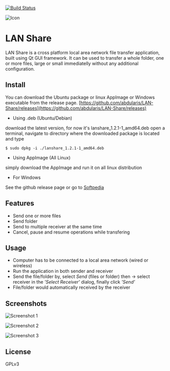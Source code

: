 [![Build Status](https://travis-ci.org/abdularis/LAN-Share.svg?branch=master)](https://travis-ci.org/abdularis/LAN-Share)

![Icon](src/img/icon.png)

# LAN Share
LAN Share is a cross platform local area network file transfer application, built using Qt GUI framework. It can be used to transfer a whole folder, one or more files, large or small immediatelly without any additional configuration.

## Install
You can download the Ubuntu package or linux AppImage or Windows executable from the release page.
[https://github.com/abdularis/LAN-Share/releases](https://github.com/abdularis/LAN-Share/releases)

* Using .deb (Ubuntu/Debian)

download the latest version, for now it's lanshare_1.2.1-1_amd64.deb open a terminal, navigate to directory where the downloaded package is located and type

```
$ sudo dpkg -i ./lanshare_1.2.1-1_amd64.deb
```

* Using AppImage (All Linux)

simply download the AppImage and run it on all linux distribution

* For Windows

See the github release page or go to [Softpedia](https://www.softpedia.com/get/Internet/File-Sharing/LAN-Share.shtml)

## Features
* Send one or more files
* Send folder
* Send to multiple receiver at the same time
* Cancel, pause and resume operations while transfering

## Usage
* Computer has to be connected to a local area network (wired or wireless)
* Run the application in both sender and receiver
* Send the file/folder by, select *Send* (files or folder) then -> select receiver in the *'Select Receiver'* dialog, finally click *'Send'*
* File/folder would automatically received by the receiver

## Screenshots

![Screenshot 1](screenshot.png)

![Screenshot 2](screenshot2.png)

![Screenshot 3](screenshot3.png)

## License
GPLv3